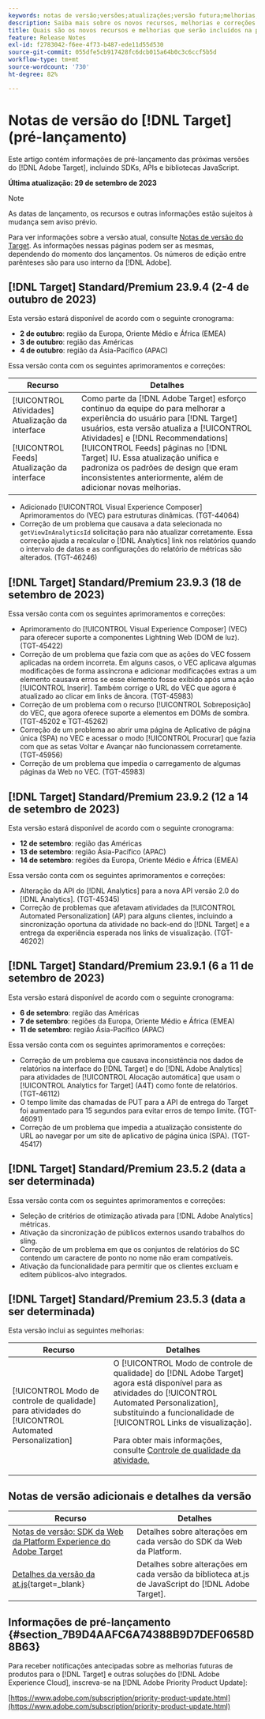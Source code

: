 ```yaml
---
keywords: notas de versão;versões;atualizações;versão futura;melhorias;novos recursos;correções;atualizações;pré-lançamento
description: Saiba mais sobre os novos recursos, melhorias e correções adicionados na próxima versão do [!DNL Adobe Target], incluindo SDKs, APIs e bibliotecas JavaScript.
title: Quais são os novos recursos e melhorias que serão incluídos na próxima versão do  [!DNL Target] ?
feature: Release Notes
exl-id: f2783042-f6ee-4f73-b487-ede11d55d530
source-git-commit: 055dfe5cb917428fc6dcb015a64b0c3c6ccf5b5d
workflow-type: tm+mt
source-wordcount: '730'
ht-degree: 82%

---
```


# Notas de versão do [!DNL Target] (pré-lançamento)

Este artigo contém informações de pré-lançamento das próximas versões do [!DNL Adobe Target], incluindo SDKs, APIs e bibliotecas JavaScript.

**Última atualização: 29 de setembro de 2023**

>[!NOTE]
>
>As datas de lançamento, os recursos e outras informações estão sujeitos à mudança sem aviso prévio.
>
>Para ver informações sobre a versão atual, consulte [Notas de versão do Target](release-notes.md). As informações nessas páginas podem ser as mesmas, dependendo do momento dos lançamentos. Os números de edição entre parênteses são para uso interno da [!DNL Adobe].

## [!DNL Target] Standard/Premium 23.9.4 (2-4 de outubro de 2023)

Esta versão estará disponível de acordo com o seguinte cronograma:

* **2 de outubro**: região da Europa, Oriente Médio e África (EMEA)
* **3 de outubro**: região das Américas
* **4 de outubro**: região da Ásia-Pacífico (APAC)

Essa versão conta com os seguintes aprimoramentos e correções:

| Recurso | Detalhes |
| --- | --- |
| [!UICONTROL Atividades] Atualização da interface<P>[!UICONTROL Feeds] Atualização da interface | Como parte da [!DNL Adobe Target] esforço contínuo da equipe do para melhorar a experiência do usuário para [!DNL Target] usuários, esta versão atualiza a [!UICONTROL Atividades] e [!DNL Recommendations] [!UICONTROL Feeds] páginas no [!DNL Target] IU. Essa atualização unifica e padroniza os padrões de design que eram inconsistentes anteriormente, além de adicionar novas melhorias. |

* Adicionado [!UICONTROL Visual Experience Composer] Aprimoramentos do (VEC) para estruturas dinâmicas. (TGT-44064)
* Correção de um problema que causava a data selecionada no `getViewInAnalyticsId` solicitação para não atualizar corretamente. Essa correção ajuda a recalcular o [!DNL Analytics] link nos relatórios quando o intervalo de datas e as configurações do relatório de métricas são alterados. (TGT-46246)

## [!DNL Target] Standard/Premium 23.9.3 (18 de setembro de 2023)

Essa versão conta com os seguintes aprimoramentos e correções:

* Aprimoramento do [!UICONTROL Visual Experience Composer] (VEC) para oferecer suporte a componentes Lightning Web (DOM de luz). (TGT-45422)
* Correção de um problema que fazia com que as ações do VEC fossem aplicadas na ordem incorreta. Em alguns casos, o VEC aplicava algumas modificações de forma assíncrona e adicionar modificações extras a um elemento causava erros se esse elemento fosse exibido após uma ação [!UICONTROL Inserir]. Também corrige o URL do VEC que agora é atualizado ao clicar em links de âncora. (TGT-45983)
* Correção de um problema com o recurso [!UICONTROL Sobreposição] do VEC, que agora oferece suporte a elementos em DOMs de sombra. (TGT-45202 e TGT-45262)
* Correção de um problema ao abrir uma página de Aplicativo de página única (SPA) no VEC e acessar o modo [!UICONTROL Procurar] que fazia com que as setas Voltar e Avançar não funcionassem corretamente. (TGT-45956)
* Correção de um problema que impedia o carregamento de algumas páginas da Web no VEC. (TGT-45983)

## [!DNL Target] Standard/Premium 23.9.2 (12 a 14 de setembro de 2023)

Esta versão estará disponível de acordo com o seguinte cronograma:

* **12 de setembro**: região das Américas
* **13 de setembro**: região Ásia-Pacífico (APAC)
* **14 de setembro**: regiões da Europa, Oriente Médio e África (EMEA)

Essa versão conta com os seguintes aprimoramentos e correções:

* Alteração da API do [!DNL Analytics] para a nova API versão 2.0 do [!DNL Analytics]. (TGT-45345)
* Correção de problemas que afetavam atividades da [!UICONTROL Automated Personalization] (AP) para alguns clientes, incluindo a sincronização oportuna da atividade no back-end do [!DNL Target] e a entrega da experiência esperada nos links de visualização. (TGT-46202)

## [!DNL Target] Standard/Premium 23.9.1 (6 a 11 de setembro de 2023)

Esta versão estará disponível de acordo com o seguinte cronograma:

* **6 de setembro**: região das Américas
* **7 de setembro**: regiões da Europa, Oriente Médio e África (EMEA)
* **11 de setembro**: região Ásia-Pacífico (APAC)

Essa versão conta com os seguintes aprimoramentos e correções:

* Correção de um problema que causava inconsistência nos dados de relatórios na interface do [!DNL Target] e do [!DNL Adobe Analytics] para atividades de [!UICONTROL Alocação automática] que usam o [!UICONTROL Analytics for Target] (A4T) como fonte de relatórios. (TGT-46112)
* O tempo limite das chamadas de PUT para a API de entrega do Target foi aumentado para 15 segundos para evitar erros de tempo limite. (TGT-46091)
* Correção de um problema que impedia a atualização consistente do URL ao navegar por um site de aplicativo de página única (SPA). (TGT-45417)

## [!DNL Target] Standard/Premium 23.5.2 (data a ser determinada)

Essa versão conta com os seguintes aprimoramentos e correções:

* Seleção de critérios de otimização ativada para [!DNL Adobe Analytics] métricas.
* Ativação da sincronização de públicos externos usando trabalhos do sling.
* Correção de um problema em que os conjuntos de relatórios do SC contendo um caractere de ponto no nome não eram compatíveis.
* Ativação da funcionalidade para permitir que os clientes excluam e editem públicos-alvo integrados.

## [!DNL Target] Standard/Premium 23.5.3 (data a ser determinada)

Esta versão inclui as seguintes melhorias:

| Recurso | Detalhes |
|--- |--- |
| [!UICONTROL Modo de controle de qualidade] para atividades do [!UICONTROL Automated Personalization] | O [!UICONTROL Modo de controle de qualidade] do [!DNL Adobe Target] agora está disponível para as atividades do [!UICONTROL Automated Personalization], substituindo a funcionalidade de [!UICONTROL Links de visualização].<P>Para obter mais informações, consulte [Controle de qualidade da atividade.](/help/main/c-activities/c-activity-qa/activity-qa.md) |

## Notas de versão adicionais e detalhes da versão

| Recurso | Detalhes |
|--- |--- |
| [Notas de versão: SDK da Web da Platform Experience do Adobe Target](https://experienceleague.adobe.com/docs/experience-platform/edge/release-notes.html?lang=pt-BR) | Detalhes sobre alterações em cada versão do SDK da Web da Platform. |
| [Detalhes da versão da at.js](https://experienceleague.corp.adobe.com/docs/target-dev/developer/client-side/at-js-implementation/target-atjs-versions.html?lang=pt-BR){target=_blank} | Detalhes sobre alterações em cada versão da biblioteca at.js de JavaScript do [!DNL Adobe Target]. |

## Informações de pré-lançamento {#section_7B9D4AAFC6A74388B9D7DEF0658D8B63}

Para receber notificações antecipadas sobre as melhorias futuras de produtos para o [!DNL Target] e outras soluções do [!DNL Adobe Experience Cloud], inscreva-se na [!DNL Adobe Priority Product Update]:

[https://www.adobe.com/subscription/priority-product-update.html](https://www.adobe.com/subscription/priority-product-update.html)

